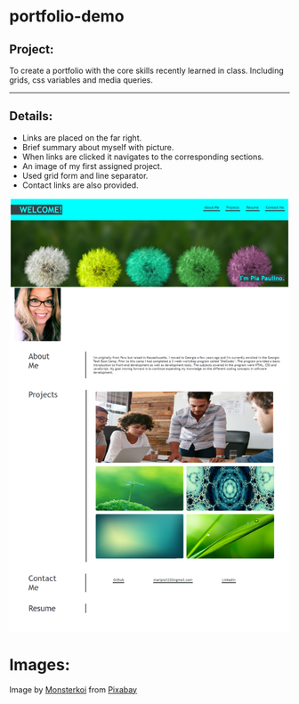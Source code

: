 # portfolio-demo

## Project:

To create a portfolio with the core skills recently learned in class. Including grids, css variables and media queries. 

-----
## Details:

 
* Links are placed on the far right.  
* Brief summary about myself with picture.
* When links are clicked it navigates to the corresponding sections.
* An image of my first assigned project.
* Used grid form and line separator. 
* Contact links are also provided.

  

 ![portfolio-image.png](assets/images/portfolio-image.png)




# Images:



Image by <a href="https://pixabay.com/users/monsterkoi-65294/?utm_source=link-attribution&amp;utm_medium=referral&amp;utm_campaign=image&amp;utm_content=2817950">Monsterkoi</a> from <a href="https://pixabay.com/?utm_source=link-attribution&amp;utm_medium=referral&amp;utm_campaign=image&amp;utm_content=2817950">Pixabay</a>

